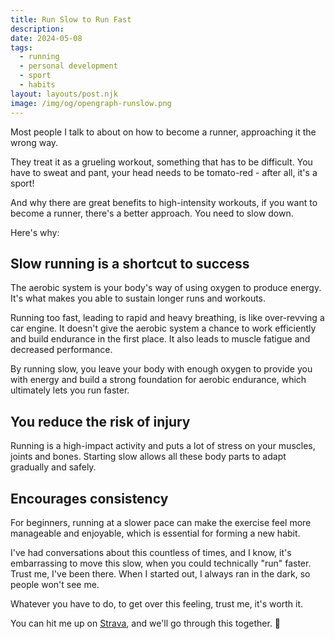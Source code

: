 ```yaml
---
title: Run Slow to Run Fast
description:
date: 2024-05-08
tags:
  - running
  - personal development
  - sport
  - habits
layout: layouts/post.njk
image: /img/og/opengraph-runslow.png
---
```


Most people I talk to about on how to become a runner, approaching it the wrong way.

They treat it as a grueling workout, something that has to be difficult. You have to sweat and pant, your head needs to be tomato-red - after all, it's a sport!

And why there are great benefits to high-intensity workouts, if you want to become a runner, there's a better approach. You need to slow down.

Here's why:

## Slow running is a shortcut to success

The aerobic system is your body's way of using oxygen to produce energy. It's what makes you able to sustain longer runs and workouts.

Running too fast, leading to rapid and heavy breathing, is like over-revving a car engine. It doesn't give the aerobic system a chance to work efficiently and build endurance in the first place. It also leads to muscle fatigue and decreased performance.

By running slow, you leave your body with enough oxygen to provide you with energy and build a strong foundation for aerobic endurance, which ultimately lets you run faster.

## You reduce the risk of injury

Running is a high-impact activity and puts a lot of stress on your muscles, joints and bones. Starting slow allows all these body parts to adapt gradually and safely.

## Encourages consistency

For beginners, running at a slower pace can make the exercise feel more manageable and enjoyable, which is essential for forming a new habit.

I've had conversations about this countless of times, and I know, it's embarrassing to move this slow, when you could technically "run" faster. Trust me, I've been there. When I started out, I always ran in the dark, so people won't see me.

Whatever you have to do, to get over this feeling, trust me, it's worth it.

You can hit me up on [Strava](https://www.strava.com/athletes/18230818), and we'll go through this together. 💪
